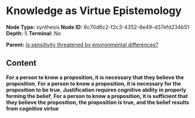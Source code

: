 # Knowledge as Virtue Epistemology

**Node Type:** synthesis
**Node ID:** 6c70d6c2-f2c3-4352-8e49-d37efd234b51
**Depth:** 5
**Terminal:** No

**Parent:** [Is sensitivity threatened by environmental differences?](is-sensitivity-threatened-by-environmental-differences-antithesis-363a0ca2-3f55-469c-9db7-624455a1b000.md)

## Content

**For a person to know a proposition, it is necessary that they believe the proposition**, **For a person to know a proposition, it is necessary for the proposition to be true**, **Justification requires cognitive ability in properly forming the belief**, **For a person to know a proposition, it is sufficient that they believe the proposition, the proposition is true, and the belief results from cognitive virtue**
